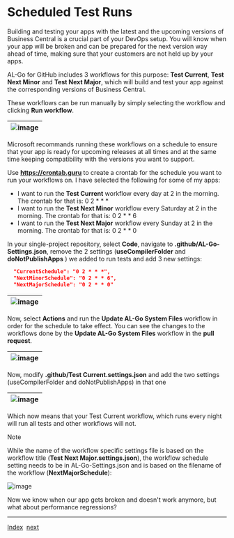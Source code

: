 # Scheduled Test Runs

Building and testing your apps with the latest and the upcoming versions of Business Central is a crucial part of your DevOps setup. You will know when your app will be broken and can be prepared for the next version way ahead of time, making sure that your customers are not held up by your apps.

AL-Go for GitHub includes 3 workflows for this purpose: **Test Current**, **Test Next Minor** and **Test Next Major**, which will build and test your app against the corresponding versions of Business Central.

These workflows can be run manually by simply selecting the workflow and clicking **Run workflow**.

| ![image](https://github.com/microsoft/AL-Go/assets/10775043/5cec9a1b-04d0-4010-a647-bb631903e80e) |
|-|

Microsoft recommands running these workflows on a schedule to ensure that your app is ready for upcoming releases at all times and at the same time keeping compatibility with the versions you want to support.

Use **https://crontab.guru** to create a crontab for the schedule you want to run your workflows on. I have selected the following for some of my apps:
- I want to run the **Test Current** workflow every day at 2 in the morning. The crontab for that is: 0 2 * * *
- I want to run the **Test Next Minor** workflow every Saturday at 2 in the morning. The crontab for that is: 0 2 * * 6
- I want to run the **Test Next Major** workflow every Sunday at 2 in the morning. The crontab for that is: 0 2 * * 0

In your single-project repository, select **Code**, navigate to **.github/AL-Go-Settings.json**, remove the 2 settings (**useCompilerFolder** and **doNotPublishApps** ) we added to run tests and add 3 new settings:

```json
  "CurrentSchedule": "0 2 * * *",
  "NextMinorSchedule": "0 2 * * 6",
  "NextMajorSchedule": "0 2 * * 0"
```

| ![image](https://github.com/microsoft/AL-Go/assets/10775043/480c759b-c276-439e-9d89-af26ce4780dd) |
|-|

Now, select **Actions** and run the **Update AL-Go System Files** workflow in order for the schedule to take effect. You can see the changes to the workflows done by the **Update AL-Go System Files** workflow in the **pull request**.

| ![image](https://github.com/microsoft/AL-Go/assets/10775043/e868a217-010d-4fea-8be8-e707e5e76900) |
|-|

Now, modify **.github/Test Current.settings.json** and add the two settings (useCompilerFolder and doNotPublishApps) in that one

| ![image](https://github.com/microsoft/AL-Go/assets/10775043/1028a813-87db-438e-a271-ef8e87415799) |
|-|

Which now means that your Test Current workflow, which runs every night will run all tests and other workflows will not.

> [!NOTE]
> While the name of the workflow specific settings file is based on the workflow title (**Test Next Major.settings.json**), the workflow schedule setting needs to be in AL-Go-Settings.json and is based on the filename of the workflow (**NextMajorSchedule**):
> 
> ![image](https://github.com/microsoft/AL-Go/assets/10775043/b3abf297-2ee6-4160-b1c1-ddeeab985cda)

Now we know when our app gets broken and doesn't work anymore, but what about performance regressions?

---
[Index](Index.md)&nbsp;&nbsp;[next](PerformanceTesting.md)
